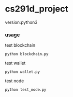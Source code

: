 # cs291d_project

version:python3

### usage
test blockchain
```
python blockchain.py
```

test wallet
```
python wallet.py
```

test node
```
python test_node.py
```
<!-- Open test_node.ipynb and run it cell by cell. For cell[10], please wait 20 seconds for the broadcast data to be fully transmitted to fully operate. -->
